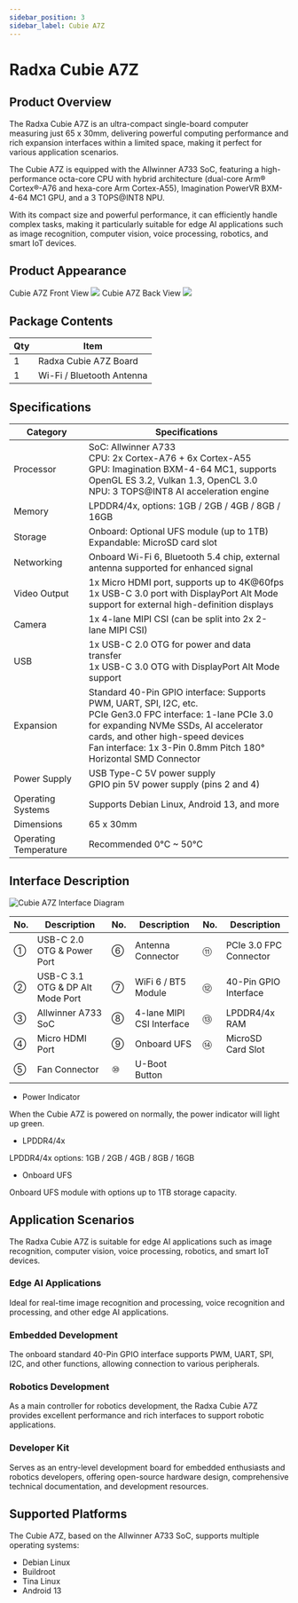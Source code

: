 ```yaml
---
sidebar_position: 3
sidebar_label: Cubie A7Z
---
```


# Radxa Cubie A7Z

## Product Overview

The Radxa Cubie A7Z is an ultra-compact single-board computer measuring just 65 x 30mm, delivering powerful computing performance and rich expansion interfaces within a limited space, making it perfect for various application scenarios.

The Cubie A7Z is equipped with the Allwinner A733 SoC, featuring a high-performance octa-core CPU with hybrid architecture (dual-core Arm® Cortex®-A76 and hexa-core Arm Cortex-A55), Imagination PowerVR BXM-4-64 MC1 GPU, and a 3 TOPS@INT8 NPU.

With its compact size and powerful performance, it can efficiently handle complex tasks, making it particularly suitable for edge AI applications such as image recognition, computer vision, voice processing, robotics, and smart IoT devices.

## Product Appearance

<div style={{textAlign: 'center'}}>
   Cubie A7Z Front View
   <img src="/en/img/cubie/a7z/a7z-bottom.webp" style={{width: '100%', maxWidth: '1200px'}} />
   Cubie A7Z Back View
   <img src="/en/img/cubie/a7z/a7z-top.webp" style={{width: '100%', maxWidth: '1200px'}} />
</div>

## Package Contents

| Qty | Item                      |
| --- | ------------------------- |
| 1   | Radxa Cubie A7Z Board     |
| 1   | Wi-Fi / Bluetooth Antenna |

## Specifications

| Category              | Specifications                                                                                                                                                                                                                                                          |
| --------------------- | ----------------------------------------------------------------------------------------------------------------------------------------------------------------------------------------------------------------------------------------------------------------------- |
| Processor             | SoC: Allwinner A733 <br/> CPU: 2x Cortex-A76 + 6x Cortex-A55 <br/> GPU: Imagination BXM-4-64 MC1, supports OpenGL ES 3.2, Vulkan 1.3, OpenCL 3.0 <br/> NPU: 3 TOPS@INT8 AI acceleration engine                                                                          |
| Memory                | LPDDR4/4x, options: 1GB / 2GB / 4GB / 8GB / 16GB                                                                                                                                                                                                                        |
| Storage               | Onboard: Optional UFS module (up to 1TB) <br/> Expandable: MicroSD card slot                                                                                                                                                                                            |
| Networking            | Onboard Wi-Fi 6, Bluetooth 5.4 chip, external antenna supported for enhanced signal                                                                                                                                                                                     |
| Video Output          | 1x Micro HDMI port, supports up to 4K@60fps <br/> 1x USB-C 3.0 port with DisplayPort Alt Mode support for external high-definition displays                                                                                                                             |
| Camera                | 1x 4-lane MIPI CSI (can be split into 2x 2-lane MIPI CSI)                                                                                                                                                                                                               |
| USB                   | 1x USB-C 2.0 OTG for power and data transfer <br/> 1x USB-C 3.0 OTG with DisplayPort Alt Mode support                                                                                                                                                                   |
| Expansion             | Standard 40-Pin GPIO interface: Supports PWM, UART, SPI, I2C, etc. <br/> PCIe Gen3.0 FPC interface: 1-lane PCIe 3.0 for expanding NVMe SSDs, AI accelerator cards, and other high-speed devices <br/> Fan interface: 1x 3-Pin 0.8mm Pitch 180° Horizontal SMD Connector |
| Power Supply          | USB Type-C 5V power supply <br/> GPIO pin 5V power supply (pins 2 and 4)                                                                                                                                                                                                |
| Operating Systems     | Supports Debian Linux, Android 13, and more                                                                                                                                                                                                                             |
| Dimensions            | 65 x 30mm                                                                                                                                                                                                                                                               |
| Operating Temperature | Recommended 0°C ~ 50°C                                                                                                                                                                                                                                                  |

## Interface Description

<div style={{textAlign: 'center'}}>
   <img src="/en/img/cubie/a7z/a7z-interface.webp" style={{width: '100%', maxWidth: '1200px'}} alt="Cubie A7Z Interface Diagram" />
</div>

| No. | Description                      | No. | Description               | No. | Description            |
| --- | -------------------------------- | --- | ------------------------- | --- | ---------------------- |
| ①   | USB-C 2.0 OTG & Power Port       | ⑥   | Antenna Connector         | ⑪   | PCIe 3.0 FPC Connector |
| ②   | USB-C 3.1 OTG & DP Alt Mode Port | ⑦   | WiFi 6 / BT5 Module       | ⑫   | 40-Pin GPIO Interface  |
| ③   | Allwinner A733 SoC               | ⑧   | 4-lane MIPI CSI Interface | ⑬   | LPDDR4/4x RAM          |
| ④   | Micro HDMI Port                  | ⑨   | Onboard UFS               | ⑭   | MicroSD Card Slot      |
| ⑤   | Fan Connector                    | ⑩   | U-Boot Button             |     |                        |

- Power Indicator

When the Cubie A7Z is powered on normally, the power indicator will light up green.

- LPDDR4/4x

LPDDR4/4x options: 1GB / 2GB / 4GB / 8GB / 16GB

- Onboard UFS

Onboard UFS module with options up to 1TB storage capacity.

## Application Scenarios

The Radxa Cubie A7Z is suitable for edge AI applications such as image recognition, computer vision, voice processing, robotics, and smart IoT devices.

### Edge AI Applications

Ideal for real-time image recognition and processing, voice recognition and processing, and other edge AI applications.

### Embedded Development

The onboard standard 40-Pin GPIO interface supports PWM, UART, SPI, I2C, and other functions, allowing connection to various peripherals.

### Robotics Development

As a main controller for robotics development, the Radxa Cubie A7Z provides excellent performance and rich interfaces to support robotic applications.

### Developer Kit

Serves as an entry-level development board for embedded enthusiasts and robotics developers, offering open-source hardware design, comprehensive technical documentation, and development resources.

## Supported Platforms

The Cubie A7Z, based on the Allwinner A733 SoC, supports multiple operating systems:

- Debian Linux
- Buildroot
- Tina Linux
- Android 13
